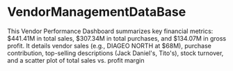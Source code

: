 # VendorManagementDataBase
 This Vendor Performance Dashboard summarizes key financial metrics: $441.41M in total sales, $307.34M in total purchases, and $134.07M in gross profit. It details vendor sales (e.g., DIAGEO NORTH at $68M), purchase contribution, top-selling descriptions (Jack Daniel's, Tito's), stock turnover, and a scatter plot of total sales vs. profit margin
